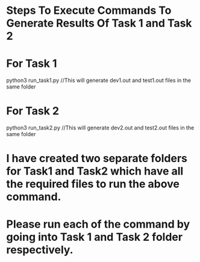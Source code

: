 # Steps To Execute Commands To Generate Results Of Task 1 and Task 2

# For Task 1
python3 run_task1.py //This will generate dev1.out and test1.out files in the same folder

# For Task 2
python3 run_task2.py //This will generate dev2.out and test2.out files in the same folder

# I have created two separate folders for Task1 and Task2 which have all the required files to run the above command.
# Please run each of the command by going into Task 1 and Task 2 folder respectively. 